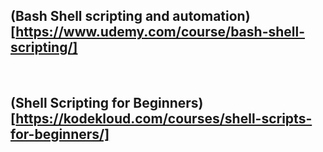 ## (Bash Shell scripting and automation)[https://www.udemy.com/course/bash-shell-scripting/]

<br/>

## (Shell Scripting for Beginners)[https://kodekloud.com/courses/shell-scripts-for-beginners/]